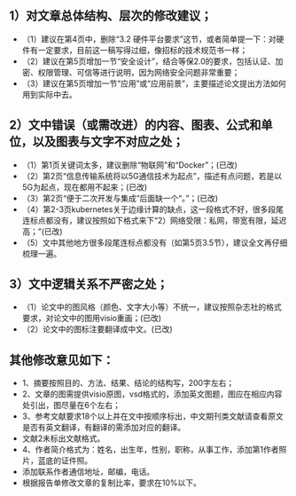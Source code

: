 
## 1）对文章总体结构、层次的修改建议；
- （1）建议在第4页中，删除“3.2 硬件平台要求”这节，或者简单提一下：对硬件有一定要求，目前这一稿写得过细，像招标的技术规范书一样；
- （2）建议在第5页增加一节“安全设计”，结合等保2.0的要求，包括认证、加密、权限管理、可信等进行说明，因为网络安全问题非常重要；
- （3）建议在第5页增加一节“应用”或“应用前景”，主要描述论文提出方法如何用到实际中去。


## 2）文中错误（或需改进）的内容、图表、公式和单位，以及图表与文字不对应之处；
- （1）第1页关键词太多，建议删除“物联网”和“Docker”；(已改)
- （2）第2页“信息传输系统将以5G通信技术为起点”，描述有点问题，若是以5G为起点，现在都用不起来；(已改)
- （3）第2页“便于二次开发与集成”后面缺一个“。”；(已改)
- （4）第2-3页kubernetes关于边缘计算的缺点，这一段格式不好，很多段尾连标点都没有，建议按照如下格式来下“2）网络受限：私网，带宽有限，延迟高；”(已改)
- （5）文中其他地方很多段尾连标点都没有（如第5页3.5节），建议全文再仔细梳理一遍。


## 3）文中逻辑关系不严密之处；
- （1）论文中的图风格（颜色、文字大小等）不统一，建议按照杂志社的格式要求，对论文中的图用visio重画；(已改)
- （2）论文中的图标注要翻译成中文。(已改)



## 其他修改意见如下：
- 1、摘要按照目的、方法、结果、结论的结构写，200字左右；
- 2、文章的图需提供visio原图，vsd格式的，添加英文图题，图应在相应内容处引出，图尽量在6个左右；
- 3、参考文献要求18个以上并在文中按顺序标出，中文期刊类文献请查看原文是否有英文翻译，有翻译的需添加对应的翻译。
- 文献2未标出文献格式。
- 4、作者简介格式为：姓名，出生年，性别，职称，从事工作，添加第1作者照片，蓝底的证件照。
- 添加联系作者通信地址，邮编，电话。
- 根据报告单修改文章的复制比率，要求在10%以下。
